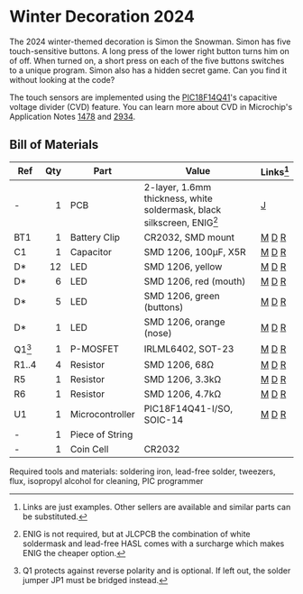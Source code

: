 # Winter Decoration 2024

The 2024 winter-themed decoration is Simon the Snowman. Simon has five touch-sensitive buttons. A long press of the lower right button turns him on of off. When turned on, a short press on each of the five buttons switches to a unique program. Simon also has a hidden secret game. Can you find it without looking at the code?

The touch sensors are implemented using the [PIC18F14Q41](https://www.microchip.com/en-us/product/pic18f14q41)'s capacitive voltage divider (CVD) feature. You can learn more about CVD in Microchip's Application Notes [1478](https://ww1.microchip.com/downloads/en/appnotes/01478A.pdf) and [2934](https://ww1.microchip.com/downloads/en/AppNotes/AN2934-Capacitive-Touch-Sensor-Design-Guidelines-00002934A.pdf). 

## Bill of Materials

| Ref | Qty | Part | Value | Links[^links]
| --- | ---:| --- | --- | --- |
| - | 1 | PCB | 2-layer, 1.6mm thickness, white soldermask, black silkscreen, ENIG[^enig] | [J](https://jlcpcb.com/)
| BT1 | 1 | Battery Clip | CR2032, SMD mount | [M](https://mouser.com/ProductDetail/?qs=sGAEpiMZZMvxqoKe%252BDjhrhkd9JgmX6KPIe2Fc6FHFcOAlHTLYwGDJA%3D%3D) [D](https://www.digikey.com/en/products/detail/te-connectivity-linx/BAT-HLD-003-SMT-TR/14301788?s=N4IgTCBcDaIEIEEAqBaAEgGQCIoAy4GYUBlAWVSQCUQBdAXyA) [R](https://www.reichelt.de/shop/produkt/knopfzellenclip_fuer_20_mm_smd-56574)
| C1 | 1 | Capacitor | SMD 1206, 100µF, X5R | [M](https://mouser.com/ProductDetail/?qs=pUKx8fyJudDzdyEEakAKPA%3D%3D) [D](https://www.digikey.com/en/products/detail/murata-electronics/GRM31CR60J107KEA8L/16286000?s=N4IgTCBcDaIOICUCyBmAjAYQQNgAwCk1cB2AaQFEBBADgBkQBdAXyA) [R](https://www.reichelt.de/shop/produkt/mlcc_1206_100_f_6_3_v_-10_x5r-409219)
| D* | 12 | LED | SMD 1206, yellow | [M](https://mouser.com/ProductDetail/?qs=sGAEpiMZZMv0DJfhVcWlK%252BdbpgZMtcHOeXAaxJ3bARo%3D) [D](https://www.digikey.com/en/products/detail/liteon/LTST-C150YKT/269217?s=N4IgTCBcDaIDIBUDKCC0BhAjAVgAwE0BpBEAXQF8g) [R](https://www.reichelt.de/shop/produkt/led_smd_1206_gelb_150_mcd_120_-361548)
| D* | 6 | LED | SMD 1206, red (mouth) | [M](https://mouser.com/ProductDetail/?qs=sGAEpiMZZMv0DJfhVcWlK%252BdbpgZMtcHOPtGkXd2H%2F2o%3D) [D](https://www.digikey.com/en/products/detail/liteon/LTST-C150KRKT/386761?s=N4IgTCBcDaIDIBUDKCC0BhAjAVgAwGkAlfBEAXQF8g) [R](https://www.reichelt.de/de/de/shop/produkt/led_smd_1206_rot_150_mcd_120_-361547)
| D* | 5 | LED | SMD 1206, green (buttons) | [M](https://mouser.com/ProductDetail/?qs=sGAEpiMZZMv0DJfhVcWlK%252BdbpgZMtcHOivY63VReAjk%3D) [D](https://www.digikey.com/en/products/detail/liteon/LTST-C150KGKT/365085?s=N4IgTCBcDaIDIBUDKCC0BhAjAVgAwGkBxfBEAXQF8g) [R](https://www.reichelt.de/de/de/shop/produkt/led_smd_1206_gruen_500_mcd_120_-361549)
| D* | 1 | LED | SMD 1206, orange (nose) | [M](https://mouser.com/ProductDetail/?qs=sGAEpiMZZMv0DJfhVcWlK%252BdbpgZMtcHO1szBFqLoZwU%3D) [D](https://www.digikey.com/en/products/detail/liteon/LTST-C150KFKT/386758?s=N4IgTCBcDaIDIBUDKCC0BhAjAVgAwGkAxfBEAXQF8g) [R](https://www.reichelt.de/de/de/shop/produkt/smd-led_superhell_orange_200_mcd_120_3_2_x_1_6_mm_1206_-231710)
| Q1[^polprot] | 1 | P-MOSFET | IRLML6402, SOT-23 | [M](https://mouser.com/ProductDetail/?qs=9%252BKlkBgLFf0HuZuONx2Ewg%3D%3D) [D](https://www.digikey.com/en/products/detail/infineon-technologies/IRLML6402TRPBF/811437) [R](https://www.reichelt.de/shop/produkt/mosfet_p-ch_-20v_-3_7a_0_065r_sot-23-108743)
| R1..4 | 4 | Resistor | SMD 1206, 68Ω | [M](https://mouser.com/ProductDetail/?qs=CteSnpDdeuDJTICysoGhNw%3D%3D) [D](https://www.digikey.com/en/products/detail/yageo/RC1206JR-0768RL/729330?s=N4IgTCBcDaIEoGECMYAMA2AUnAtKg7OgBxwAyIAugL5A) [R](https://www.reichelt.de/shop/produkt/smd-widerstand_1206_68_ohm_250_mw_5_-18364)
| R5 | 1 | Resistor | SMD 1206, 3.3kΩ | [M](https://mouser.com/ProductDetail/?qs=CteSnpDdeuDJAlQtfVL%252BIw%3D%3D) [D](https://www.digikey.com/en/products/detail/yageo/RC1206JR-073K3L/729267?s=N4IgTCBcDaIEoGECMYAMA2AUnAtKg7AMwDShAMiALoC%2BQA) [R](https://www.reichelt.de/shop/produkt/smd-widerstand_1206_3_3_kohm_250_mw_5_-18302)
| R6 | 1 | Resistor | SMD 1206, 4.7kΩ | [M](https://mouser.com/ProductDetail/?qs=CteSnpDdeuDgOu3Rsm1uRA%3D%3D) [D](https://www.digikey.com/en/products/detail/yageo/RC1206JR-074K7L/729295?s=N4IgTCBcDaIEoGECMYAMA2AUnAtKg7ACwDS%2BAMiALoC%2BQA) [R](https://www.reichelt.de/shop/produkt/smd-widerstand_1206_4_7_kohm_250_mw_5_-18330)
| U1 | 1 | Microcontroller | PIC18F14Q41-I/SO, SOIC-14 | [M](https://mouser.com/ProductDetail/?qs=W%2FMpXkg%252BdQ5jNCMT7LkJWg%3D%3D) [D](https://www.digikey.com/en/products/detail/microchip-technology/PIC18F14Q41-I-SO/13415037?s=N4IgTCBcDaIA4EsDGBGAHAMxQFgI7ZQFoEB6AZwHsQBdAXyA) [R](https://www.reichelt.de/shop/produkt/8-bit-picmicro_mikrocontroller_16_kb_64_mhz_so-20-311092)
| - | 1 | Piece of String | |
| - | 1 | Coin Cell | CR2032 |

[^links]: Links are just examples. Other sellers are available and similar parts can be substituted.  
[^enig]: ENIG is not required, but at JLCPCB the combination of white soldermask and lead-free HASL comes with a surcharge which makes ENIG the cheaper option.  
[^polprot]: Q1 protects against reverse polarity and is optional. If left out, the solder jumper JP1 must be bridged instead. 

Required tools and materials: soldering iron, lead-free solder, tweezers, flux, isopropyl alcohol for cleaning, PIC programmer
